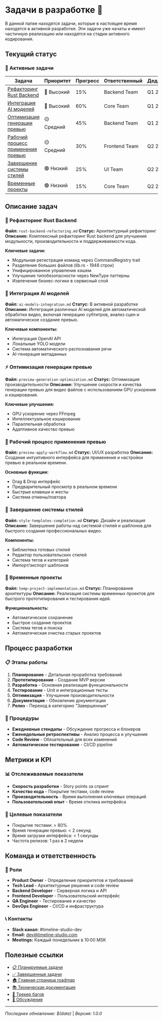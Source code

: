 # Задачи в разработке 🚧

В данной папке находятся задачи, которые в настоящее время находятся в активной разработке. Эти задачи уже начаты и имеют частичную реализацию или находятся на стадии активного кодирования.

## Текущий статус

### 🔄 Активные задачи

| Задача | Приоритет | Прогресс | Ответственный | Дедлайн |
|--------|-----------|----------|---------------|---------|
| [Рефакторинг Rust Backend](rust-backend-refactoring.md) | 🔴 Высокий | 15% | Backend Team | Q1 2025 |
| [Интеграция AI моделей](ai-models-integration.md) | 🔴 Высокий | 60% | Core Team | Q1 2024 |
| [Оптимизация генерации превью](preview-generation-optimization.md) | 🟡 Средний | 45% | Backend Team | Q1 2024 |
| [Рабочий процесс применения превью](preview-apply-workflow.md) | 🟡 Средний | 30% | Frontend Team | Q2 2024 |
| [Завершение системы стилей](style-templates-completion.md) | 🟢 Низкий | 25% | UI Team | Q2 2024 |
| [Временные проекты](temp-project-implementation.md) | 🟢 Низкий | 15% | Core Team | Q2 2024 |

## Описание задач

### 🔧 Рефакторинг Rust Backend
**Файл:** `rust-backend-refactoring.md`
**Статус:** Архитектурный рефакторинг
**Описание:** Комплексный рефакторинг Rust backend для улучшения модульности, производительности и поддерживаемости кода.

**Ключевые задачи:**
- Модульная регистрация команд через CommandRegistry trait
- Разделение больших файлов (lib.rs - 1948 строк)
- Унифицированное управление кэшем
- Улучшение типобезопасности через NewType паттерны
- Извлечение бизнес-логики в сервисный слой

### 🤖 Интеграция AI моделей
**Файл:** `ai-models-integration.md`
**Статус:** В активной разработке
**Описание:** Интеграция различных AI моделей для автоматической обработки видео, включая генерацию субтитров, анализ сцен и автоматическое создание превью.

**Ключевые компоненты:**
- Интеграция OpenAI API
- Локальные YOLO модели
- Система автоматического распознавания речи
- AI-генерация метаданных

### ⚡ Оптимизация генерации превью
**Файл:** `preview-generation-optimization.md`
**Статус:** Оптимизация производительности
**Описание:** Улучшение скорости и качества генерации превью для видео файлов с использованием GPU ускорения и кэширования.

**Ключевые улучшения:**
- GPU ускорение через FFmpeg
- Интеллектуальное кэширование
- Параллельная обработка
- Адаптивное качество превью

### 🔄 Рабочий процесс применения превью
**Файл:** `preview-apply-workflow.md`
**Статус:** UI/UX разработка
**Описание:** Создание интуитивного интерфейса для применения и настройки превью в реальном времени.

**Основные функции:**
- Drag & Drop интерфейс
- Предварительный просмотр в реальном времени
- Быстрые клавиши и жесты
- Система отмены/повтора

### 🎨 Завершение системы стилей
**Файл:** `style-templates-completion.md`
**Статус:** Дизайн и реализация
**Описание:** Завершение работы над системой стилей и шаблонов для быстрого создания профессиональных видео.

**Компоненты:**
- Библиотека готовых стилей
- Редактор пользовательских стилей
- Система тегов и категорий
- Импорт/экспорт шаблонов

### 💾 Временные проекты
**Файл:** `temp-project-implementation.md`
**Статус:** Планирование архитектуры
**Описание:** Реализация системы временных проектов для быстрого прототипирования и тестирования идей.

**Функциональность:**
- Автоматическое сохранение
- Быстрое создание проектов
- Система тегов и поиска
- Автоматическая очистка старых проектов

## Процесс разработки

### 📋 Этапы работы
1. **Планирование** - Детальная проработка требований
2. **Прототипирование** - Создание MVP версии
3. **Разработка** - Основная реализация функциональности
4. **Тестирование** - Unit и интеграционные тесты
5. **Оптимизация** - Улучшение производительности
6. **Документация** - Обновление документации
7. **Релиз** - Переход в категорию "Завершенные"

### 🔄 Процедуры
- **Ежедневные стендапы** - Обсуждение прогресса и блокеров
- **Еженедельные ретроспективы** - Анализ процесса и улучшения
- **Code Review** - Обязательный для всех изменений
- **Автоматическое тестирование** - CI/CD pipeline

## Метрики и KPI

### 📊 Отслеживаемые показатели
- **Скорость разработки** - Story points за спринт
- **Качество кода** - Покрытие тестами, code review
- **Производительность** - Время выполнения ключевых операций
- **Пользовательский опыт** - Время отклика интерфейса

### 🎯 Целевые показатели
- Покрытие тестами: > 80%
- Время генерации превью: < 2 секунд
- Время загрузки интерфейса: < 1 секунды
- Частота релизов: 1 раз в 2 недели

## Команда и ответственность

### 👥 Роли
- **Product Owner** - Определение приоритетов и требований
- **Tech Lead** - Архитектурные решения и code review
- **Backend Developer** - Серверная логика и API
- **Frontend Developer** - Пользовательский интерфейс
- **QA Engineer** - Тестирование и качество
- **DevOps Engineer** - CI/CD и инфраструктура

### 📞 Контакты
- **Slack канал:** #timeline-studio-dev
- **Email:** dev@timeline-studio.com
- **Meetings:** Каждый понедельник в 10:00 MSK

## Полезные ссылки

- [📋 Планируемые задачи](../planned/README.md)
- [✅ Завершенные задачи](../completed/README.md)
- [🏠 Главная страница roadmap](../README.md)
- [📚 Техническая документация](../../README.md)
- [🐛 Трекер багов](https://github.com/chatman-media/timeline-studio/issues)
- [💬 Обсуждения](https://github.com/chatman-media/timeline-studio/discussions)

---

*Последнее обновление: $(date)* | *Версия: 1.0.0*